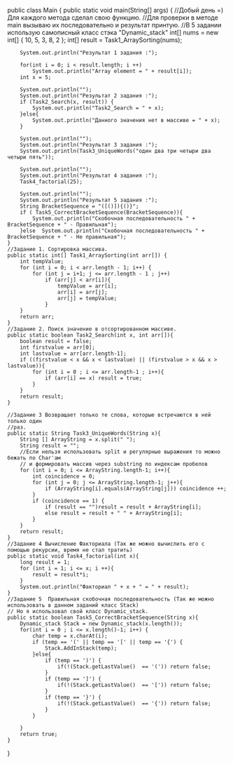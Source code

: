 public class Main {
    public static void main(String[] args) {
        //Добый день =) Для каждого метода сделал свою функцию.
        //Для проверки в методе main вызываю их последовательно и результат принтую.
        //В 5 задании использую самописный класс стэка "Dynamic_stack"
        int[] nums = new int[] { 10, 5, 3, 8, 2 };
        int[] result = Task1_ArraySorting(nums);

        System.out.println("Результат 1 задания :");

        for(int i = 0; i < result.length; i ++)
            System.out.println("Array element = " + result[i]);
        int x = 5;

        System.out.println("");
        System.out.println("Результат 2 задания :");
        if (Task2_Search(x, result)) {
            System.out.println("Task2_Search = " + x);
        }else{
            System.out.println("Данного значения нет в массиве = " + x);
        }

        System.out.println("");
        System.out.println("Результат 3 задания :");
        System.out.println(Task3_UniqueWords("один два три четыри два четыри пять"));

        System.out.println("");
        System.out.println("Результат 4 задания :");
        Task4_factorial(25);

        System.out.println("");
        System.out.println("Результат 5 задания :");
        String BracketSequence = "([()]){()}";
        if ( Task5_CorrectBracketSequence(BracketSequence)){
            System.out.println("Скобочная последовательность " + BracketSequence + " - Правильная");
        }else  System.out.println("Скобочная последовательность " + BracketSequence + " - Не правильная");
    }
    //Задание 1. Сортировка массива.
    public static int[] Task1_ArraySorting(int arr[]) {
        int tempValue;
        for (int i = 0; i < arr.length - 1; i++) {
            for (int j = i+1; j <= arr.length - 1 ; j++)
                if (arr[j] < arr[i]){
                    tempValue = arr[i];
                    arr[i] = arr[j];
                    arr[j] = tempValue;
                }
        }
        return arr;
    }
    //Задание 2. Поиск значение в отсортированном массиве.
    public static boolean Task2_Search(int x, int arr[]){
        boolean result = false;
        int firstvalue = arr[0];
        int lastvalue = arr[arr.length-1];
        if ((firstvalue < x && x < lastvalue) || (firstvalue > x && x > lastvalue)){
            for (int i = 0 ; i <= arr.length-1 ; i++){
                if (arr[i] == x) result = true;
            }
        }
        return result;
    }

    //Задание 3 Возвращает только те слова, которые встречаются в ней только один
    //раз.
    public static String Task3_UniqueWords(String x){
        String [] ArrayString = x.split(" ");
        String result = "";
        //Если нельзя использовать split и регулярные выражения то можно бежать по Char'ам
        // и формировать массив через substring по индексам пробелов
        for (int i = 0; i <= ArrayString.length-1; i++){
            int coincidence = 0;
            for (int j = 0; j <= ArrayString.length-1; j++){
                if (ArrayString[i].equals(ArrayString[j])) coincidence ++;
            }
            if (coincidence == 1) {
                if (result == "")result = result + ArrayString[i];
                else result = result + " " + ArrayString[i];
            }
        }
        return result;
    }
    //Задание 4 Вычисление Факториала (Так же можно вычислить его с помощью рекурсии, время не стал тратить)
    public static void Task4_factorial(int x){
        long result = 1;
        for (int i = 1; i <= x; i ++){
            result = result*i;
        }
        System.out.println("Факториал " + x + " = " + result);
    }
    //Задание 5  Правильная скобочная последовательность (Так же можно использовать в данном заданий класс Stack)
    // Но я использовал свой класс Dynamic_stack.
    public static boolean Task5_CorrectBracketSequence(String x){
        Dynamic_stack Stack = new Dynamic_stack(x.length());
        for(int i = 0 ; i <= x.length()-1; i++) {
            char temp = x.charAt(i);
            if (temp == '(' || temp == '[' || temp == '{') {
                Stack.AddInStack(temp);
            }else{
                if (temp == ')') {
                    if(!(Stack.getLastValue()  == '(')) return false;
                }
                if (temp == ']') {
                    if(!(Stack.getLastValue()  == '[')) return false;
                }
                if (temp == '}') {
                    if(!(Stack.getLastValue()  == '{')) return false;
                }
            }

        }
        return true;
    }
}
